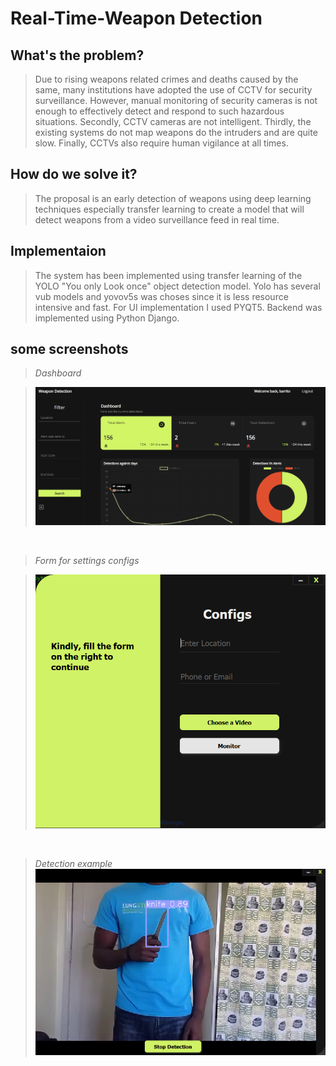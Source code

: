 # Real-Time-Weapon Detection
## What's the problem?
> Due to rising weapons related crimes and deaths caused by the same, many institutions have adopted the use of CCTV for security surveillance. However, manual monitoring of security cameras is not enough to effectively detect and respond to such hazardous situations. Secondly, CCTV cameras are not intelligent. Thirdly, the existing systems do not map weapons do the intruders and are quite slow. Finally, CCTVs also require human vigilance at all times.  

## How do we solve it?

>The proposal is an early detection of weapons using deep learning techniques especially transfer learning to create a model that will detect weapons from a video surveillance feed in real time.

## Implementaion

> The system has been implemented using transfer learning of the YOLO "You only Look once" object detection model. Yolo has several vub models and yovov5s was choses since it is less resource intensive and fast. For UI implementation I used PYQT5. Backend was implemented using Python Django.

## some screenshots

>*Dashboard*

>![Dashboard](/imgs/Dash.png)

<p>&nbsp;</p>



>*Form for settings configs*



>![Forms](/imgs/set.PNG)

<p>&nbsp;</p>

>*Detection example*
>![Detection](/imgs/Det%202.png)

